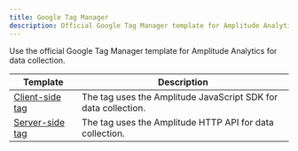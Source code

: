 ```yaml
---
title: Google Tag Manager
description: Official Google Tag Manager template for Amplitude Analytics for data collection.
---
```


Use the official Google Tag Manager template for Amplitude Analytics for data collection. 

|Template|Description|
|---|-----------|
|[Client-side tag](https://tagmanager.google.com/gallery/#/owners/amplitude/templates/amplitude-gtm-template)| The tag uses the Amplitude JavaScript SDK for data collection. |
|[Server-side tag](https://tagmanager.google.com/gallery/#/owners/amplitude/templates/amplitude-server-gtm-template)| The tag uses the Amplitude HTTP API for data collection. |
